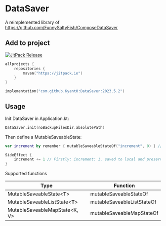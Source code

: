 # DataSaver

A reimplemented library of https://github.com/FunnySaltyFish/ComposeDataSaver

## Add to project

[![JitPack Release](https://jitpack.io/v/Kyant0/DataSaver.svg)](https://jitpack.io/#Kyant0/DataSaver)

```kotlin
allprojects {
    repositories {
        maven("https://jitpack.io")
    }
}

implementation("com.github.Kyant0:DataSaver:2023.5.2")
```

## Usage

Init DataSaver in Application.kt:

```kotlin
DataSaver.init(noBackupFilesDir.absolutePath)
```

Then define a MutableSaveableState:

```kotlin
var increment by remember { mutableSaveableStateOf("increment", 0) } // Secondly: In the next launch, increment: 1

SideEffect {
    increment += 1 // Firstly: increment: 1, saved to local and preserved forever
}
```

Supported functions

| Type                            | Function                   |
|---------------------------------|----------------------------|
| MutableSaveableState<**T**>     | mutableSaveableStateOf     |
| MutableSaveableListState<**T**> | mutableSaveableListStateOf |
| MutableSaveableMapState<K, V>   | mutableSaveableMapStateOf  |
